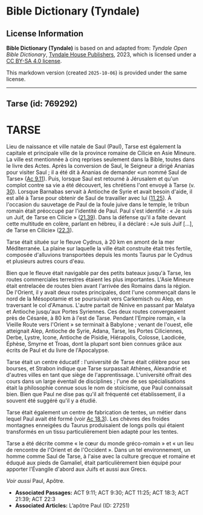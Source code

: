 # Bible Dictionary (Tyndale)

## License Information

**Bible Dictionary (Tyndale)** is based on and adapted from: _Tyndale Open Bible Dictionary_, [Tyndale House Publishers](https://tyndaleopenresources.com/), 2023, which is licensed under a [CC BY-SA 4.0 license](https://creativecommons.org/licenses/by-sa/4.0/legalcode.en).

This markdown version (created `2025-10-06`) is provided under the same license.



--------------------------------

## Tarse (id: 769292)

TARSE
=====

Lieu de naissance et ville natale de Saul (Paul), Tarse est également la capitale et principale ville de la province romaine de Cilicie en Asie Mineure. La ville est mentionnée à cinq reprises seulement dans la Bible, toutes dans le livre des Actes. Après la conversion de Saul, le Seigneur a dirigé Ananias pour visiter Saul ; il a été dit à Ananias de demander «un nommé Saul de Tarse» ([Ac 9\.11](https://ref.ly/Acts9:11)). Puis, lorsque Saul est retourné à Jérusalem et qu'un complot contre sa vie a été découvert, les chrétiens l'ont envoyé à Tarse (v. [30](https://ref.ly/Acts9:30)). Lorsque Barnabas servait à Antioche de Syrie et avait besoin d'aide, il est allé à Tarse pour obtenir de Saul de travailler avec lui ([11\.25](https://ref.ly/Acts11:25)). À l'occasion du sauvetage de Paul de la foule juive dans le temple, le tribun romain était préoccupé par l'identité de Paul. Paul s'est identifié : « Je suis un Juif, de Tarse en Cilicie » ([21\.39](https://ref.ly/Acts21:39)). Dans la défense qu'il a faite devant cette multitude en colère, parlant en hébreu, il a déclaré : «Je suis Juif \[...], de Tarse en Cilicie» ([22\.3](https://ref.ly/Acts22:3)).

Tarse était située sur le fleuve Cydnus, à 20 km en amont de la mer Méditerranée. La plaine sur laquelle la ville était construite était très fertile, composée d'alluvions transportées depuis les monts Taurus par le Cydnus et plusieurs autres cours d'eau.

Bien que le fleuve était navigable par des petits bateaux jusqu'à Tarse, les routes commerciales terrestres étaient les plus importantes. L'Asie Mineure était entrelacée de routes bien avant l'arrivée des Romains dans la région. De l'Orient, il y avait deux routes principales, dont l'une commençait dans le nord de la Mésopotamie et se poursuivait vers Carkemisch ou Alep, en traversant le col d'Amanus. L'autre partait de Ninive en passant par Malatya et Antioche jusqu'aux Portes Syriennes. Ces deux routes convergeaient près de Césarée, à 80 km à l'est de Tarse. Pendant l'Empire romain, « la Vieille Route vers l'Orient » se terminait à Babylone ; venant de l'ouest, elle atteignait Alep, Antioche de Syrie, Adana, Tarse, les Portes Ciliciennes, Derbe, Lystre, Icone, Antioche de Pisidie, Hiérapolis, Colosse, Laodicée, Éphèse, Smyrne et Troas, dont la plupart sont bien connues grâce aux écrits de Paul et du livre de l'Apocalypse.

Tarse était un centre éducatif : l'université de Tarse était célèbre pour ses bourses, et Strabon indique que Tarse surpassait Athènes, Alexandrie et d'autres villes en tant que siège de l'apprentissage. L'université offrait des cours dans un large éventail de disciplines ; l'une de ses spécialisations était la philosophie connue sous le nom de stoïcisme, que Paul connaissait bien. Bien que Paul ne dise pas qu'il ait fréquenté cet établissement, il a souvent été suggéré qu'il y a étudié.

Tarse était également un centre de fabrication de tentes, un métier dans lequel Paul avait été formé (voir [Ac 18\.3](https://ref.ly/Acts18:3)). Les chèvres des froides montagnes enneigées du Taurus produisaient de longs poils qui étaient transformés en un tissu particulièrement bien adapté pour les tentes.

Tarse a été décrite comme « le cœur du monde gréco\-romain » et « un lieu de rencontre de l'Orient et de l'Occident ». Dans un tel environnement, un homme comme Saul de Tarse, à l'aise avec la culture grecque et romaine et éduqué aux pieds de Gamaliel, était particulièrement bien équipé pour apporter l'Évangile d'abord aux Juifs et aussi aux Grecs.

*Voir aussi* Paul, Apôtre.

* **Associated Passages:** ACT 9:11; ACT 9:30; ACT 11:25; ACT 18:3; ACT 21:39; ACT 22:3
* **Associated Articles:** L’apôtre Paul (ID: 27251)

